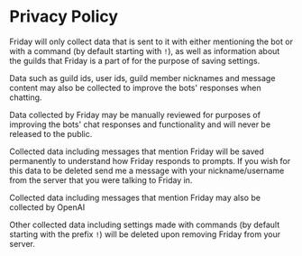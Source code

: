 # Privacy Policy

Friday will only collect data that is sent to it with either mentioning the bot or with a command (by default starting with `!`), as well as information about the guilds that Friday is a part of for the purpose of saving settings.

Data such as guild ids, user ids, guild member nicknames and message content may also be collected to improve the bots' responses when chatting.

Data collected by Friday may be manually reviewed for purposes of improving the bots' chat responses and functionality and will never be released to the public.

Collected data including messages that mention Friday will be saved permanently to understand how Friday responds to prompts. If you wish for this data to be deleted send me a message with your nickname/username from the server that you were talking to Friday in.

Collected data including messages that mention Friday may also be collected by OpenAI

Other collected data including settings made with commands (by default starting with the prefix `!`) will be deleted upon removing Friday from your server.
